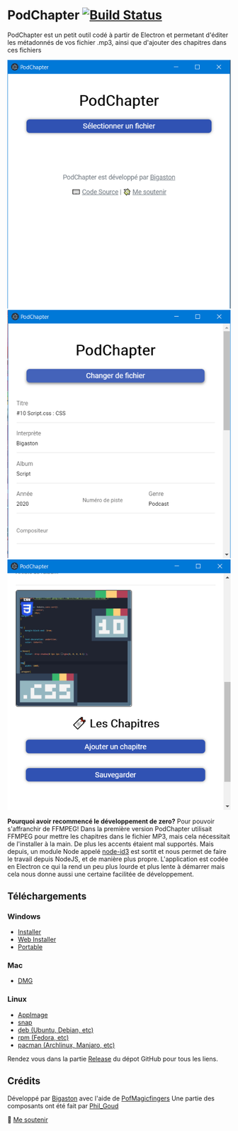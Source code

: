 # PodChapter [![Build Status](https://travis-ci.org/Bigaston/podchapter.svg?branch=master)](https://travis-ci.org/Bigaston/podchapter)

PodChapter est un petit outil codé à partir de Electron et permetant d'éditer les métadonnés de vos fichier .mp3, ainsi que d'ajouter des chapitres dans ces fichiers

![Choix du fichier](./img/1.png) ![Edition des métadonnés](./img/2.png) ![Ajout d'une cover ou de chapitres](./img/3.png)

**Pourquoi avoir recommencé le développement de zero?**
Pour pouvoir s'affranchir de FFMPEG! Dans la première version PodChapter utilisait FFMPEG pour mettre les chapitres dans le fichier MP3, mais cela nécessitait de l'installer à la main. De plus les accents étaient mal supportés. Mais depuis, un module Node appelé [node-id3](npmjs.org/package/node-id3) est sortit et nous permet de faire le travail depuis NodeJS, et de manière plus propre.
L'application est codée en Electron ce qui la rend un peu plus lourde et plus lente à démarrer mais cela nous donne aussi une certaine facilitée de développement.

## Téléchargements

<!--RELEASE_LINKS_START-->

### Windows

- [Installer](https://github.com/Bigaston/podchapter/releases/download/v2.3.0/PodChapter-Setup-2.3.0.exe)
- [Web Installer](https://github.com/Bigaston/podchapter/releases/download/v2.3.0/PodChapter-Web-Setup-2.3.0.exe)
- [Portable](https://github.com/Bigaston/podchapter/releases/download/v2.3.0/PodChapter-2.3.0.exe)

### Mac

- [DMG](https://github.com/Bigaston/podchapter/releases/download/v2.3.0/PodChapter-2.3.0.dmg)

### Linux

- [AppImage](https://github.com/Bigaston/podchapter/releases/download/v2.3.0/PodChapter-2.3.0.AppImage)
- [snap](https://github.com/Bigaston/podchapter/releases/download/v2.3.0/podchapter-2.3.0.snap)
- [deb (Ubuntu, Debian, etc)](https://github.com/Bigaston/podchapter/releases/download/v2.3.0/podchapter-2.3.0.deb)
- [rpm (Fedora, etc)](https://github.com/Bigaston/podchapter/releases/download/v2.3.0/podchapter-2.3.0.x86_64.deb)
- [pacman (Archlinux, Manjaro, etc)](https://github.com/Bigaston/podchapter/releases/download/v2.3.0/podchapter-2.3.0.pacman)

<!--RELEASE_LINKS_END-->

Rendez vous dans la partie [Release](https://github.com/Bigaston/podchapter/releases/latest) du dépot GitHub pour tous les liens.

## Crédits
Développé par [Bigaston](https://twitter.com/Bigaston) avec l'aide de [PofMagicfingers](https://twitter.com/PofMagicfingers/)
Une partie des composants ont été fait par [Phil_Goud](https://twitter.com/Phil_Goud)

💸 [Me soutenir](https://utip.io/bigaston)
